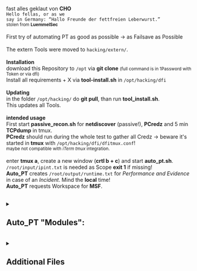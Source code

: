 fast alles geklaut von <b>CHO</b> <br>
<code>Hello fellas, or as we say in Germany: “Hallo Freunde der fettfreien Leberwurst.”</code><br>
<small>stolen from <b>LuemmelSec</b><br></small>
<br>
First try of automating PT as good as possible -> as Failsave as Possible<br>
<br>
The extern Tools were moved to <code>hacking/extern/</code>.<br>
<br>
<b>Installation</b><br>
download this Repository to <code>/opt</code> via <b>git clone</b> <small>(full command is in 1Password with Token or via dfi)</small><br>
Install all requirements + X via <b>tool-install.sh</b> in <code>/opt/hacking/dfi</code><br>
<br>
<b>Updating</b><br>
in the folder <code>/opt/hacking/</code> do <b>git pull</b>, than run <b>tool_install.sh</b>.<br>
This updates all Tools.<br>
<br>
<b>intended usage</b><br>
First start <b>passive_recon.sh</b> for <b>netdiscover</b> (passive!), <b>PCredz</b> and 5 min <b>TCPdump</b> in tmux.<br>
<b>PCredz</b> should run during the whole test to gather all Credz -> beware it's started in <b>tmux</b> with <code>/opt/hacking/dfi/dfitmux.conf</code>!<br>
<small>maybe not compatible with <i>iTerm tmux</i> integration.</small><br><br>
enter <b>tmux a</b>, create a new window (<b>crtl b + c</b>) and start <b>auto_pt.sh</b>.<br>
<code>/root/input/ipint.txt</code> is needed as Scope <b>exit 1</b> if missing!<br>
<b>Auto_PT</b> creates <code>/root/output/runtime.txt</code> for <i>Performance and Evidence</i> in case of an <i>Incident</i>. Mind the <b>local</b> time!<br>
<b>Auto_PT</b> requests Workspace for <b>MSF</b>.<br>
<br>
<details><summary><h2>Auto_PT "Modules":</h2></summary>
    <h3>active_recon:</h3>
    <b>nmap</b><code>/root/input/ipint.txt</code> -> Scope!<br>
    <b>nmap</b> -> Egress-filter<br>
    <b>nmap</b> -> IP Up Hosts<br>
    <b>nmap</b> -> default Creds<br>
    <b>nmap</b> -> Service scan<br>
    <b></b>create Service lists -> for other toolz<br>
    <b>sslscan</b> -> weak Ciphers <br>
    <b>nmap</b> -> Root login check - needs recheck!<br>
    <b>CME</b> -><code>smb_sign_off.txt</code><br>
    <b></b>create<code>relay_lists</code> -> manual use with<b>impacket-ntlmrelayx</b><br>
<br>
    <h3>autosploit:</h3>
    <b>Metasploit-framework</b><code>ressource.txt</code> in<code>/opt/hacking/resource_script/</code> Folder<br>
<br>
    <h3>zerocheck:</h3>
    <b></b>Zerologon check with<b>MSF</b>, NetBIOS with<b>nbtscan</b><br>
<br>
    <h3>log4check:</h3>
    <b></b>Log4J Log4Shell check with<b>MSF</b>, resource<code>log4j.txt</code> in<code>/opt/hacking/resource_script/</code> Folder<br>
<br>
    <h3>fast_relay:</h3>
    <b></b>5 min<b>responder</b> and<b>impacket-ntlmrelayx</b> vs<code>/root/output/list/smb_sign_off.txt</code>.<br>
<br>
    <h3>looter:</h3>
    <b></b>collect the loot, create internal Folders for "Automater"<br>
<br>
    <h3>counter:</h3>
    <b></b>counts the findings and grabs the subnets in <code>/root/output/loot/intern/findings.txt</code><br>
<br>
    <h3>Auto_PT DONE!</h3>
    <b></b>copy your<code>output</code> folder to your local machine for further investigation.<br>
<br>
    <h3>cleaner:</h3>
    <b></b>cleans all the LogFiles and Output generated by <b>Auto_PT</b> +X.<br>
</details>
<br>
<details><summary><h2>Additional Files</h2></summary>
    <h3>dfitmux.conf</h3>
    <b></b>My <b>tmux</b> Config, some kind of special, used in passive_recon.<br>
<br>
    <h3>zshrc</h3>
    <b></b>my <code>.zshrc</code>, Kali 2020.4 with "seperate command line" and 💀.<br>
<br>
    <h3>customqueries</h3>
    <b></b>Custom <b>Bloodhound</b> 4.1 queries. File goes to <code>\~/Library/Application Support/bloodhound</code><br>
<br>
    <b></b>Additional queries when using the backend for exports "_like_" <b>plumhound</b><br>
    <b></b>Accessible via <code>http://127.0.0.1:7474/browser/</code> or <b>Neo4j Browser</b><br>
<br>
    <code>MATCH (u:User) return u.name, u.displayname, u.description</code> for username + description<br>
    <code>MATCH (c:Computer) WHERE c.haslaps=FALSE RETURN c.name, c.haslaps</code> for Computer without LAPS<br>
    <code>MATCH (c:Computer)-[:MemberOf]->(t:Group) WHERE t.name =~ "(?i)DOMÄNENCONTROLLER.*" RETURN c.name</code> for all DCs (german Domain) <small>(for <b>cme</b> or other tools)</small><br>
</details>
<br>
